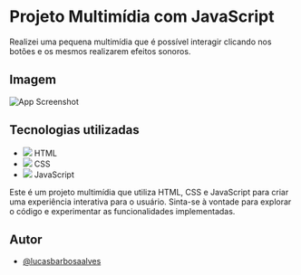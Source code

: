 
# Projeto Multimídia com JavaScript

Realizei uma pequena multimídia que é possível interagir clicando nos botões e os mesmos realizarem efeitos sonoros.


## Imagem

![App Screenshot](https://ibb.co/W6KD2sd)

## Tecnologias utilizadas

- <img src="https://img.icons8.com/color/48/000000/html-5--v1.png"/> HTML
- <img src="https://img.icons8.com/color/48/000000/css3.png"/> CSS
- <img src="https://img.icons8.com/color/48/000000/javascript--v1.png"/> JavaScript

Este é um projeto multimídia que utiliza HTML, CSS e JavaScript para criar uma experiência interativa para o usuário. Sinta-se à vontade para explorar o código e experimentar as funcionalidades implementadas.

## Autor

- [@lucasbarbosaalves](https://github.com/lucasbarbosaalves)







